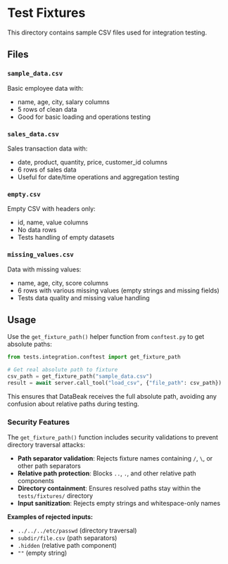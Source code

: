 # Test Fixtures

This directory contains sample CSV files used for integration testing.

## Files

### `sample_data.csv`

Basic employee data with:

- name, age, city, salary columns
- 5 rows of clean data
- Good for basic loading and operations testing

### `sales_data.csv`

Sales transaction data with:

- date, product, quantity, price, customer_id columns
- 6 rows of sales data
- Useful for date/time operations and aggregation testing

### `empty.csv`

Empty CSV with headers only:

- id, name, value columns
- No data rows
- Tests handling of empty datasets

### `missing_values.csv`

Data with missing values:

- name, age, city, score columns
- 6 rows with various missing values (empty strings and missing fields)
- Tests data quality and missing value handling

## Usage

Use the `get_fixture_path()` helper function from `conftest.py` to get absolute
paths:

```python
from tests.integration.conftest import get_fixture_path

# Get real absolute path to fixture
csv_path = get_fixture_path("sample_data.csv")
result = await server.call_tool("load_csv", {"file_path": csv_path})
```

This ensures that DataBeak receives the full absolute path, avoiding any
confusion about relative paths during testing.

### Security Features

The `get_fixture_path()` function includes security validations to prevent
directory traversal attacks:

- **Path separator validation**: Rejects fixture names containing `/`, `\`, or
  other path separators
- **Relative path protection**: Blocks `..`, `.`, and other relative path
  components
- **Directory containment**: Ensures resolved paths stay within the
  `tests/fixtures/` directory
- **Input sanitization**: Rejects empty strings and whitespace-only names

**Examples of rejected inputs:**

- `../../../etc/passwd` (directory traversal)
- `subdir/file.csv` (path separators)
- `.hidden` (relative path component)
- `""` (empty string)
